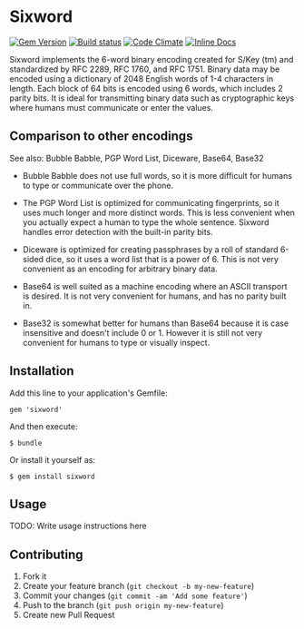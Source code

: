 # Sixword

[![Gem Version](https://badge.fury.io/rb/sixword.svg)](https://rubygems.org/gems/sixword)
[![Build status](https://travis-ci.org/ab/sixword.svg)](https://travis-ci.org/ab/sixword)
[![Code Climate](https://codeclimate.com/github/ab/sixword.svg)](https://codeclimate.com/github/ab/sixword)
[![Inline Docs](http://inch-ci.org/github/ab/sixword.svg?branch=master)](http://www.rubydoc.info/github/ab/sixword/master)

Sixword implements the 6-word binary encoding created for S/Key (tm) and
standardized by RFC 2289, RFC 1760, and RFC 1751. Binary data may be
encoded using a dictionary of 2048 English words of 1-4 characters in
length. Each block of 64 bits is encoded using 6 words, which includes 2
parity bits. It is ideal for transmitting binary data such as cryptographic
keys where humans must communicate or enter the values.

## Comparison to other encodings

See also: Bubble Babble, PGP Word List, Diceware, Base64, Base32

- Bubble Babble does not use full words, so it is more difficult for humans to
  type or communicate over the phone.

- The PGP Word List is optimized for communicating fingerprints, so it uses
  much longer and more distinct words. This is less convenient when you
  actually expect a human to type the whole sentence. Sixword handles error
  detection with the built-in parity bits.

- Diceware is optimized for creating passphrases by a roll of standard 6-sided
  dice, so it uses a word list that is a power of 6. This is not very
  convenient as an encoding for arbitrary binary data.

- Base64 is well suited as a machine encoding where an ASCII transport is
  desired. It is not very convenient for humans, and has no parity built in.

- Base32 is somewhat better for humans than Base64 because it is case
  insensitive and doesn't include 0 or 1. However it is still not very
  convenient for humans to type or visually inspect.

## Installation

Add this line to your application's Gemfile:

    gem 'sixword'

And then execute:

    $ bundle

Or install it yourself as:

    $ gem install sixword

## Usage

TODO: Write usage instructions here

## Contributing

1. Fork it
2. Create your feature branch (`git checkout -b my-new-feature`)
3. Commit your changes (`git commit -am 'Add some feature'`)
4. Push to the branch (`git push origin my-new-feature`)
5. Create new Pull Request
